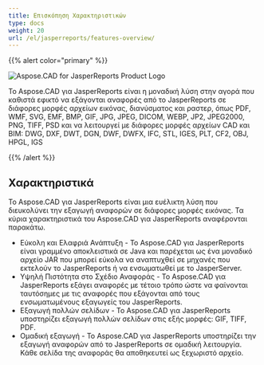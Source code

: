```yaml
---
title: Επισκόπηση Χαρακτηριστικών
type: docs
weight: 20
url: /el/jasperreports/features-overview/
---
```


{{% alert color="primary" %}}

![Aspose.CAD for JasperReports Product Logo](/_assets/home_3.png)

Το Aspose.CAD για JasperReports είναι η μοναδική λύση στην αγορά που καθιστά εφικτό να εξάγονται αναφορές από το JasperReports σε διάφορες μορφές αρχείων εικόνας, διανύσματος και ραστερ, όπως PDF, WMF, SVG, EMF, BMP, GIF, JPG, JPEG, DICOM, WEBP, JP2, JPEG2000, PNG, TIFF, PSD και να λειτουργεί με διάφορες μορφές αρχείων CAD και BIM: DWG, DXF, DWT, DGN, DWF, DWFX, IFC, STL, IGES, PLT, CF2, OBJ, HPGL, IGS

{{% /alert %}}

## Χαρακτηριστικά

Το Aspose.CAD για JasperReports είναι μια ευέλικτη λύση που διευκολύνει την εξαγωγή αναφορών σε διάφορες μορφές εικόνας. Τα κύρια χαρακτηριστικά του Aspose.CAD για JasperReports αναφέρονται παρακάτω.

- Εύκολη και Ελαφριά Ανάπτυξη - Το Aspose.CAD για JasperReports είναι γραμμένο αποκλειστικά σε Java και παρέχεται ως ένα μοναδικό αρχείο JAR που μπορεί εύκολα να αναπτυχθεί σε μηχανές που εκτελούν το JasperReports ή να ενσωματωθεί με το JasperServer.
- Υψηλή Πιστότητα στο Σχέδιο Αναφοράς - Το Aspose.CAD για JasperReports εξάγει αναφορές με τέτοιο τρόπο ώστε να φαίνονται ταυτόσημες με τις αναφορές που εξάγονται από τους ενσωματωμένους εξαγωγείς του JasperReports.
- Εξαγωγή πολλών σελίδων - Το Aspose.CAD για JasperReports υποστηρίζει εξαγωγή πολλών σελίδων στις εξής μορφές: GIF, TIFF, PDF.
- Ομαδική εξαγωγή - Το Aspose.CAD για JasperReports υποστηρίζει την εξαγωγή αναφορών από το JasperReports σε ομαδική λειτουργία. Κάθε σελίδα της αναφοράς θα αποθηκευτεί ως ξεχωριστό αρχείο.

